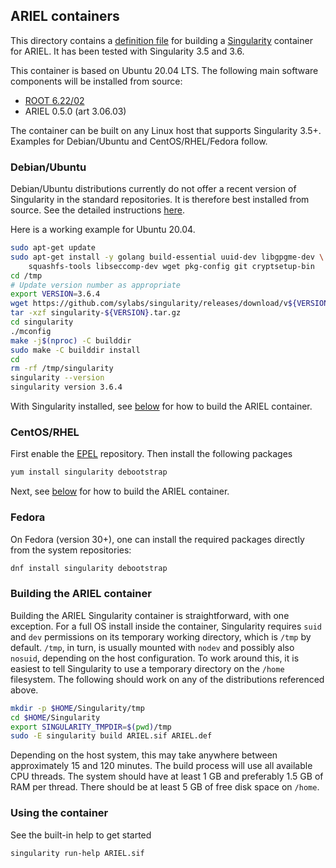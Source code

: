 ## ARIEL containers

This directory contains a [definition file](ARIEL.def)
for building a [Singularity](https://sylabs.io/singularity) container
for ARIEL. It has been tested with Singularity 3.5 and 3.6.

This container is based on Ubuntu 20.04 LTS. The following main software components
will be installed from source:

* [ROOT 6.22/02](https://root.cern/doc/v622/release-notes.html#release-6.2202)
* ARIEL 0.5.0 (art 3.06.03)

The container can be built on any Linux host that supports Singularity 3.5+.
Examples for Debian/Ubuntu and CentOS/RHEL/Fedora follow.

### Debian/Ubuntu

Debian/Ubuntu distributions currently do not offer a recent version of
Singularity in the standard repositories. It is therefore best installed from source.
See the detailed instructions
[here](https://sylabs.io/guides/3.6/admin-guide/installation.html#installation-on-linux).

Here is a working example for Ubuntu 20.04. 

~~~~~~~~~~bash
sudo apt-get update
sudo apt-get install -y golang build-essential uuid-dev libgpgme-dev \
    squashfs-tools libseccomp-dev wget pkg-config git cryptsetup-bin
cd /tmp
# Update version number as appropriate
export VERSION=3.6.4
wget https://github.com/sylabs/singularity/releases/download/v${VERSION}/singularity-${VERSION}.tar.gz 
tar -xzf singularity-${VERSION}.tar.gz
cd singularity
./mconfig
make -j$(nproc) -C builddir
sudo make -C builddir install
cd
rm -rf /tmp/singularity
singularity --version
singularity version 3.6.4
~~~~~~~~~~

With Singularity installed, see [below](#building-container) for how to build the
ARIEL container.

### CentOS/RHEL

First enable the [EPEL](https://fedoraproject.org/wiki/EPEL) repository.
Then install the following packages

~~~~~~~~~~bash
yum install singularity debootstrap
~~~~~~~~~~

Next, see [below](#building-container) for how to build the ARIEL container.

### Fedora

On Fedora (version 30+), one can install the required packages directly
from the system repositories:

~~~~~~~~~~bash
dnf install singularity debootstrap
~~~~~~~~~~

### Building the ARIEL container<a name="building-container"></a>

Building the ARIEL Singularity container is straightforward, with one
exception. For a full OS install inside the container, Singularity
requires `suid` and `dev` permissions on its temporary working
directory, which is `/tmp` by default. `/tmp`, in turn, is usually
mounted with `nodev` and possibly also `nosuid`, depending on the host
configuration.  To work around this, it is easiest to tell Singularity
to use a temporary directory on the `/home` filesystem.  The following
should work on any of the distributions referenced above.

~~~~~~~~~~bash
mkdir -p $HOME/Singularity/tmp
cd $HOME/Singularity
export SINGULARITY_TMPDIR=$(pwd)/tmp
sudo -E singularity build ARIEL.sif ARIEL.def
~~~~~~~~~~

Depending on the host system, this may take anywhere between
approximately 15 and 120 minutes. The build process will use all
available CPU threads. The system should have at least 1 GB and
preferably 1.5 GB of RAM per thread. There should be at least 5 GB of
free disk space on `/home`.

### Using the container

See the built-in help to get started

```bash
singularity run-help ARIEL.sif
```
